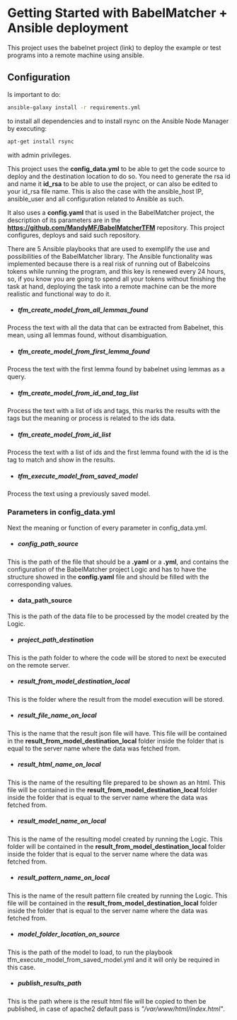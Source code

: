 # Getting Started with BabelMatcher + Ansible deployment

This project uses the babelnet project (link) to deploy the example or test programs into a remote machine using ansible.

## Configuration

Is important to do:

``` bash
ansible-galaxy install -r requirements.yml
```

to install all dependencies and to install rsync on the Ansible Node Manager by executing:

``` bash
apt-get install rsync
```

with admin privileges.

This project uses the **config_data.yml** to be able to get the code source to deploy and the destination location to do so. You need to generate the rsa id and name it **id_rsa** to be able to use the project, or can also be edited to your id_rsa file name.
This is also the case with the ansible_host IP, ansible_user and all configuration related to Ansible as such.

It also uses a **config.yaml** that is used in the BabelMatcher project, the description of its parameters are in the **https://github.com/MandyMF/BabelMatcherTFM** repository. This project configures, deploys and said such repository.

There are 5 Ansible playbooks that are used to exemplify the use and possibilities of the BabelMatcher library. The Ansible functionality was implemented because there is a real risk of running out of Babelcoins tokens while running the program, and this key is renewed every 24 hours, so, if you know you are going to spend all your tokens without finishing the task at hand, deploying the task into a remote machine can be the more realistic and functional way to do it.

* ##### tfm_create_model_from_all_lemmas_found

Process the text with all the data that can be extracted from Babelnet, this mean, using all lemmas found, without disambiguation.

* ##### tfm_create_model_from_first_lemma_found

Process the text with the first lemma found by babelnet using lemmas as a query.

* ##### tfm_create_model_from_id_and_tag_list

Process the text with a list of ids and tags, this marks the results with the tags but the meaning or process is related to the ids data.

* ##### tfm_create_model_from_id_list

Process the text with a list of ids and the first lemma found with the id is the tag to match and show in the results.

* ##### tfm_execute_model_from_saved_model

Process the text using a previously saved model.

### Parameters in config_data.yml
Next the meaning or function of every parameter in config_data.yml.

* ##### config_path_source

This is the path of the file that should be a **.yaml** or a **.yml**, and contains the configuration of the BabelMatcher project Logic and has to have the structure showed in the **config.yaml** file and should be filled with the corresponding values. 

* #### data_path_source

This is the path of the data file to be processed by the model created by the Logic.

* ##### project_path_destination

This is the path folder to where the code will be stored to next be executed on the remote server.

* ##### result_from_model_destination_local

This is the folder where the result from the model execution will be stored.
* ##### result_file_name_on_local

This is the name that the result json file will have. This file will be contained in the **result_from_model_destination_local** folder inside the folder that is equal to the server name where the data was fetched from.

* ##### result_html_name_on_local

This is the name of the resulting file prepared to be shown as an html. This file will be contained in the **result_from_model_destination_local** folder inside the folder that is equal to the server name where the data was fetched from.

* ##### result_model_name_on_local

This is the name of the resulting model created by running the Logic. This folder will be contained in the **result_from_model_destination_local** folder inside the folder that is equal to the server name where the data was fetched from.

* ##### result_pattern_name_on_local

This is the name of the result pattern file created by running the Logic. This file will be contained in the **result_from_model_destination_local** folder inside the folder that is equal to the server name where the data was fetched from.

* ##### model_folder_location_on_source

This is the path of the model to load, to run the playbook tfm_execute_model_from_saved_model.yml and it will only be required in this case.

* ##### publish_results_path

This is the path where is the result html file will be copied to then be published, in case of apache2 default pass is *"/var/www/html/index.html"*.